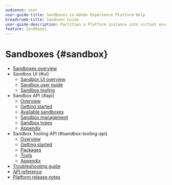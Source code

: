 ```yaml
---
audience: user
user-guide-title: Sandboxes in Adobe Experience Platform Help
breadcrumb-title: Sandoxes Guide
user-guide-description: Partition a Platform instance into virtual environments for development, testing, and application deployment.
feature: Sandboxes
---
```


# Sandboxes {#sandbox}

* [Sandboxes overview](home.md)
* Sandbox UI {#ui}
  * [Sandbox UI overview](ui/overview.md)
  * [Sandbox user guide](ui/user-guide.md)
  * [Sandbox tooling](ui/sandbox-tooling.md)
* Sandbox API {#api}
  * [Overview](api/overview.md)
  * [Getting started](api/getting-started.md)
  * [Available sandboxes](api/available.md)
  * [Sandbox management](api/sandboxes.md)
  * [Sandbox types](api/types.md)
  * [Appendix](api/appendix.md)
* Sandbox Tooling API {#sandbox-tooling-api}
  * [Overview](sandbox-tooling-api/overview.md)
  * [Getting started](sandbox-tooling-api/getting-started.md)
  * [Packages](sandbox-tooling-api/available.md)
  * [Tools](sandbox-tooling-api/sandboxes.md)
  * [Appendix](sandbox-tooling-api/appendix.md)
* [Troubleshooting guide](troubleshooting-guide.md)
* [API reference](https://www.adobe.io/experience-platform-apis/references/sandbox)
* [Platform release notes](https://www.adobe.com/go/platform-release-notes-en)